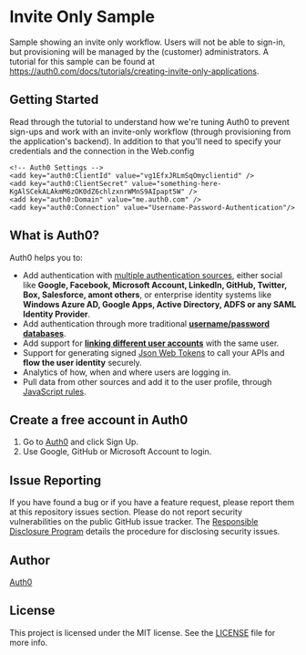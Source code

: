 # Invite Only Sample

Sample showing an invite only workflow. Users will not be able to sign-in, but provisioning will be managed by the (customer) administrators. A tutorial for this sample can be found at https://auth0.com/docs/tutorials/creating-invite-only-applications.

## Getting Started

Read through the tutorial to understand how we're tuning Auth0 to prevent sign-ups and work with an invite-only workflow (through provisioning from the application's backend). In addition to that you'll need to specify your credentials and the connection in the Web.config


    <!-- Auth0 Settings -->
    <add key="auth0:ClientId" value="vg1EfxJRLmSqOmyclientid" />
    <add key="auth0:ClientSecret" value="something-here-KgAlSCekALAkmM6zOK0dZ6chlzxnrWMnS9AIpapt5W" />
    <add key="auth0:Domain" value="me.auth0.com" />
    <add key="auth0:Connection" value="Username-Password-Authentication"/>

## What is Auth0?

Auth0 helps you to:

* Add authentication with [multiple authentication sources](https://docs.auth0.com/identityproviders), either social like **Google, Facebook, Microsoft Account, LinkedIn, GitHub, Twitter, Box, Salesforce, amont others**, or enterprise identity systems like **Windows Azure AD, Google Apps, Active Directory, ADFS or any SAML Identity Provider**.
* Add authentication through more traditional **[username/password databases](https://docs.auth0.com/mysql-connection-tutorial)**.
* Add support for **[linking different user accounts](https://docs.auth0.com/link-accounts)** with the same user.
* Support for generating signed [Json Web Tokens](https://docs.auth0.com/jwt) to call your APIs and **flow the user identity** securely.
* Analytics of how, when and where users are logging in.
* Pull data from other sources and add it to the user profile, through [JavaScript rules](https://docs.auth0.com/rules).

## Create a free account in Auth0

1. Go to [Auth0](https://auth0.com) and click Sign Up.
2. Use Google, GitHub or Microsoft Account to login.

## Issue Reporting

If you have found a bug or if you have a feature request, please report them at this repository issues section. Please do not report security vulnerabilities on the public GitHub issue tracker. The [Responsible Disclosure Program](https://auth0.com/whitehat) details the procedure for disclosing security issues.

## Author

[Auth0](auth0.com)

## License

This project is licensed under the MIT license. See the [LICENSE](LICENSE.txt) file for more info.
